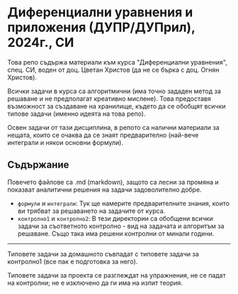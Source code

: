 # Диференциални уравнения и приложения (ДУПР/ДУПрил), 2024г., СИ

Това репо съдържа материали към курса "Диференциални уравнения", спец. СИ, воден от доц. Цветан Христов (да не се бърка с доц. Огнян Христов).

Всички задачи в курса са алгоритмични (има точно зададен метод за решаване и не предполагат креативно мислене). Това предоставя възможност за създаване на хранилище, където да се обобщят всички типове задачи (именно идеята на това репо).

Освен задачи от тази дисциплина, в репото са налични материали за нещата, които се очаква да се знаят предварително (най-вече интеграли и някои основни формули).

## Съдържание

Повечето файлове са .md (markdown), защото са лесни за промяна и показват аналитични решения на задачи задоволително добре.

- `формули` и `интеграли`: Тук ще намерите предварителните знания, които ви трябват за решаването на задачите от курса.
- `контролно1` и `контролно2`: В тези директории са обобщени всички задачи за съответното контролно - вид на задачата и алгоритъм за решаване. Също така има решени контролни от минали години.

---

Типовете задачи за домашното съвпадат с типовете задачи за контролно1 (все пак е подготовка за него).

Типовете задачи за проекта се разглеждат на упражнения, не се падат на контролни; не е изключено да ги има на изпит теория.